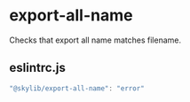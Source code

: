 # export-all-name

Checks that export all name matches filename.

## eslintrc.js

```ts
"@skylib/export-all-name": "error"
```
